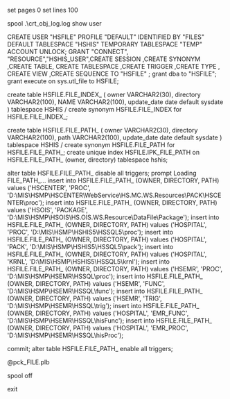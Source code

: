 set pages 0 
set lines 100

spool .\crt_obj_log.log
show user


CREATE USER "HSFILE"  PROFILE "DEFAULT" IDENTIFIED BY "FILES" DEFAULT TABLESPACE "HSHIS" TEMPORARY TABLESPACE "TEMP" ACCOUNT UNLOCK;
GRANT "CONNECT", "RESOURCE","HSHIS_USER",CREATE SESSION ,CREATE SYNONYM ,CREATE TABLE, CREATE TABLESPACE ,CREATE TRIGGER ,CREATE TYPE , CREATE VIEW ,CREATE SEQUENCE TO "HSFILE"  ;
grant dba to "HSFILE";
grant execute on sys.utl_file to HSFILE;

create table HSFILE.FILE_INDEX_
(
  owner      VARCHAR2(30),
  directory        VARCHAR2(100),
  NAME        VARCHAR2(100),
  update_date date default sysdate
)
tablespace HSHIS
/
create synonym HSFILE.FILE_INDEX for HSFILE.FILE_INDEX_;

create table HSFILE.FILE_PATH_
(
  owner      VARCHAR2(30),
  directory  VARCHAR2(100),
  path       VARCHAR2(100),
  update_date date default sysdate
)
tablespace HSHIS
/
create synonym HSFILE.FILE_PATH for HSFILE.FILE_PATH_;
create unique index HSFILE.IPK_FILE_PATH on HSFILE.FILE_PATH_ (owner, directory)
  tablespace hshis;

alter table HSFILE.FILE_PATH_ disable all triggers;
prompt Loading FILE_PATH_...
insert into HSFILE.FILE_PATH_ (OWNER, DIRECTORY, PATH)
values ('HSCENTER', 'PROC', 'D:\MIS\HSMP\HSCENTER\WebService\HS.MC.WS.Resources\PACK\HSCENTER\proc');
insert into HSFILE.FILE_PATH_ (OWNER, DIRECTORY, PATH)
values ('HSOIS', 'PACKAGE', 'D:\MIS\HSMP\HSOIS\HS.OIS.WS.Resource\DataFile\Package');
insert into HSFILE.FILE_PATH_ (OWNER, DIRECTORY, PATH)
values ('HOSPITAL', 'PROC', 'D:\MIS\HSMP\HSHIS5\HSSQL5\proc');
insert into HSFILE.FILE_PATH_ (OWNER, DIRECTORY, PATH)
values ('HOSPITAL', 'PACK', 'D:\MIS\HSMP\HSHIS5\HSSQL5\pack');
insert into HSFILE.FILE_PATH_ (OWNER, DIRECTORY, PATH)
values ('HOSPITAL', 'KRNL', 'D:\MIS\HSMP\HSHIS5\HSSQL5\krnl');
insert into HSFILE.FILE_PATH_ (OWNER, DIRECTORY, PATH)
values ('HSEMR', 'PROC', 'D:\MIS\HSMP\HSEMR\HSSQL\proc');
insert into HSFILE.FILE_PATH_ (OWNER, DIRECTORY, PATH)
values ('HSEMR', 'FUNC', 'D:\MIS\HSMP\HSEMR\HSSQL\func');
insert into HSFILE.FILE_PATH_ (OWNER, DIRECTORY, PATH)
values ('HSEMR', 'TRIG', 'D:\MIS\HSMP\HSEMR\HSSQL\trig');
insert into HSFILE.FILE_PATH_ (OWNER, DIRECTORY, PATH)
values ('HOSPITAL', 'EMR_FUNC', 'D:\MIS\HSMP\HSEMR\HSSQL\hisFunc');
insert into HSFILE.FILE_PATH_ (OWNER, DIRECTORY, PATH)
values ('HOSPITAL', 'EMR_PROC', 'D:\MIS\HSMP\HSEMR\HSSQL\hisProc');

commit;
alter table HSFILE.FILE_PATH_ enable all triggers;

@pck_FILE.plb

spool off

exit
